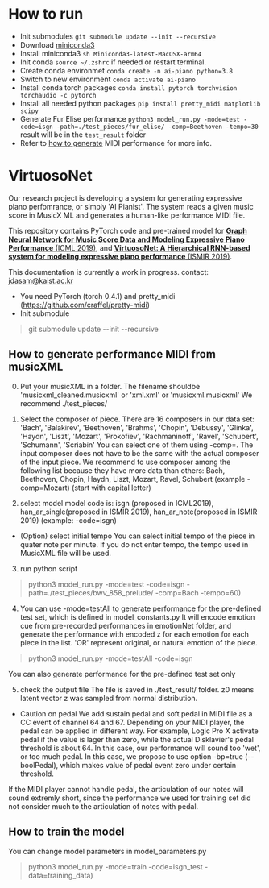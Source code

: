 # How to run

- Init submodules ```git submodule update --init --recursive```
- Download [miniconda3](https://repo.anaconda.com/miniconda/Miniconda3-latest-MacOSX-arm64.sh)
- Install miniconda3 ```sh Miniconda3-latest-MacOSX-arm64```
- Init conda ```source ~/.zshrc``` if needed or restart terminal.
- Create conda environmet ```conda create -n ai-piano python=3.8```
- Switch to new environment ```conda activate ai-piano```
- Install conda torch packages ```conda install pytorch torchvision torchaudio -c pytorch```
- Install all needed python packages ```pip install pretty_midi matplotlib scipy```
- Generate Fur Elise performance ```python3 model_run.py -mode=test -code=isgn -path=./test_pieces/fur_elise/ -comp=Beethoven -tempo=30``` result will be in the ```test_result``` folder
- Refer to [how to generate](#howtogenerate) MIDI performance for more info.

# VirtuosoNet

Our research project is developing a system for generating expressive piano perfomrance, or simply 'AI Pianist'. The system reads a given music score in MusicX
ML and generates a human-like performance MIDI file.

This repository contains PyTorch code and pre-trained model for [__Graph Neural Network for Music Score Data and Modeling Expressive Piano Performance__ (ICML 2019)](http://proceedings.mlr.press/v97/jeong19a.html), and [__VirtuosoNet: A Hierarchical RNN-based system for modeling expressive piano performance__ (ISMIR 2019)](http://archives.ismir.net/ismir2019/paper/000112.pdf).

This documentation is currently a work in progress.
contact: jdasam@kaist.ac.kr

* You need PyTorch (torch 0.4.1) and pretty_midi (https://github.com/craffel/pretty-midi)
* Init submodule
> git submodule update --init --recursive



## <a name="howtogenerate"></a> How to generate performance MIDI from musicXML

0. Put your musicXML in a folder. 
The filename shouldbe 'musicxml_cleaned.musicxml' or 'xml.xml' or 'musicxml.musicxml'
We recommend ./test_pieces/

1. Select the composer of piece.
There are 16 composers in our data set: 'Bach', 'Balakirev', 'Beethoven', 'Brahms', 'Chopin', 'Debussy', 'Glinka', 'Haydn', 'Liszt', 'Mozart', 'Prokofiev', 'Rachmaninoff', 'Ravel', 'Schubert', 'Schumann', 'Scriabin'
You can select one of them using -comp=<composer name>. The input composer does not have to be the same with the actual composer of the input piece. 
We recommend to use composer among the following list because they have more data than others: Bach, Beethoven, Chopin, Haydn, Liszt, Mozart, Ravel, Schubert
(example -comp=Mozart) (start with capital letter)

2. select model
model code is: isgn (proposed in ICML2019), han_ar_single(proposed in ISMIR 2019), han_ar_note(proposed in ISMIR 2019)
(example: -code=isgn)

* (Option) select initial tempo
You can select initial tempo of the piece in quater note per minute. If you do not enter tempo, the tempo used in MusicXML file will be used.

3. run python script
> python3 model_run.py -mode=test -code=isgn -path=./test_pieces/bwv_858_prelude/ -comp=Bach -tempo=60)

4. You can use -mode=testAll to generate performance for the pre-defined test set, which is defined in model_constants.py
It will encode emotion cue from pre-recorded performances in emotionNet folder, and generate the performance with encoded z for each emotion for each piece in the list. 'OR' represent original, or natural emotion of the piece.
> python3 model_run.py -mode=testAll -code=isgn

You can also generate performance for the pre-defined test set only 


5. check the output file
The file is saved in ./test_result/ folder. z0 means latent vector z was sampled from normal distribution.



* Caution on pedal
We add sustain pedal and soft pedal in MIDI file as a CC event of channel 64 and 67. Depending on your MIDI player, the pedal can be applied in different way. For example, Logic Pro X activate pedal if the value is lager than zero, while the actual Disklavier's pedal threshold is about 64. In this case, our performance will sound too 'wet', or too much pedal. In this case, we propose to use option -bp=true (--boolPedal), which makes value of pedal event zero under certain threshold.

If the MIDI player cannot handle pedal, the articulation of our notes will sound extremly short, since the performance we used for training set did not consider much to the articulation of notes with pedal.



## How to train the model
You can change model parameters in model_parameters.py
> python3 model_run.py -mode=train -code=isgn_test -data=training_data)





